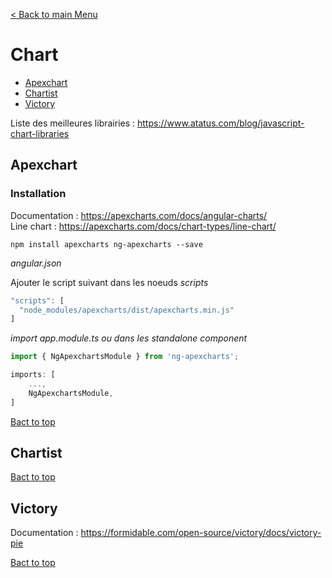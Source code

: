 [< Back to main Menu](https://github.com/gsoulie/angular-resources/blob/master/ng-sheet.md)    

# Chart

* [Apexchart](#apexchart)     
* [Chartist](#chartist)     
* [Victory](#victory)     

Liste des meilleures librairies : https://www.atatus.com/blog/javascript-chart-libraries     

## Apexchart

### Installation

Documentation : https://apexcharts.com/docs/angular-charts/     
Line chart : https://apexcharts.com/docs/chart-types/line-chart/     

````
npm install apexcharts ng-apexcharts --save 
````

*angular.json*

Ajouter le script suivant dans les noeuds *scripts*

````typescript
"scripts": [
  "node_modules/apexcharts/dist/apexcharts.min.js"
]
````

*import app.module.ts ou dans les standalone component*

````typescript
import { NgApexchartsModule } from 'ng-apexcharts';

imports: [
	...,
	NgApexchartsModule,
]
````

[Bact to top](#chart)    

## Chartist

[Bact to top](#chart)    

## Victory

Documentation : https://formidable.com/open-source/victory/docs/victory-pie    

[Bact to top](#chart) 

